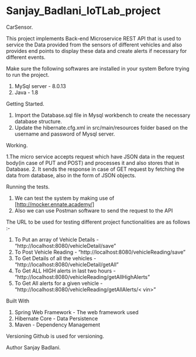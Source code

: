 # Sanjay_Badlani_IoTLab_project

CarSensor.

This project implements Back-end Microservice REST API that is used to service the Data provided from the sensors of different vehicles and also provides end points to display these data and create alerts if necessary for different events.



Make sure the following softwares are installed in your system Before trying to run the project.
1. MySql server - 8.0.13
2. Java - 1.8

Getting Started.

1. Import the Database.sql file in Mysql workbench to create the necessary database structure.
2. Update the hibernate.cfg.xml in src/main/resources folder based on the username and password of Mysql server.


Working.

1.The micro service accepts request which have JSON data in the request body(in case of PUT and POST) and processes it and also stores that in Database.
2. It sends the response in case of GET request by fetching the data from database, also in the form of JSON objects.

Running the tests.

1. We can test the system by making use of [http://mocker.ennate.academy/]
2. Also we can use Postman software to send the request to the API


The URL to be used for testing different project functionalities are as follows :-
1. To Put an array of Vehicle Details - “http://localhost:8080/vehicleDetail/save”
2. To Post Vehicle Reading - “http://localhost:8080/vehicleReading/save”
3. To Get Details of all the vehicles - “http://localhost:8080/vehicleDetail/getAll”
4. To Get ALL HIGH alerts in last two hours - 
		“http://localhost:8080/vehicleReading/getAllHighAlerts”
5. To Get All alerts for a given vehicle - “http://localhost:8080/vehicleReading/getAllAlerts/< vin>”

 

Built With
1. Spring Web Framework - The web framework used
2. Hibernate Core - Data Persistence
3. Maven - Dependency Management


Versioning
Github is used for versioning.

Author
Sanjay Badlani.

